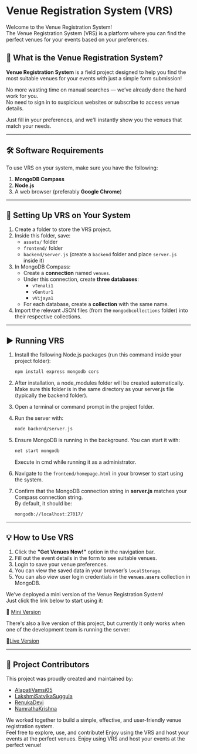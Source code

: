 # Venue Registration System (VRS)

Welcome to the Venue Registration System!  
The Venue Registration System (VRS) is a platform where you can find the perfect venues for your events based on your preferences.

## 🎉 What is the Venue Registration System?

**Venue Registration System** is a field project designed to help you find the most suitable venues for your events with just a simple form submission!

No more wasting time on manual searches — we’ve already done the hard work for you.  
No need to sign in to suspicious websites or subscribe to access venue details.  

Just fill in your preferences, and we’ll instantly show you the venues that match your needs.

---

## 🛠️ Software Requirements

To use VRS on your system, make sure you have the following:

1. **MongoDB Compass**
2. **Node.js**
3. A web browser (preferably **Google Chrome**)

---

## 📂 Setting Up VRS on Your System

1. Create a folder to store the VRS project.
2. Inside this folder, save:
   - `assets/` folder
   - `frontend/` folder
   - `backend/server.js` (create a `backend` folder and place `server.js` inside it)
3. In MongoDB Compass:
   - Create a **connection** named `venues`.
   - Under this connection, create **three databases**:
     - `vTenali1`
     - `vGuntur1`
     - `vVijaya1`
   - For each database, create a **collection** with the same name.
4. Import the relevant JSON files (from the `mongodbcollections` folder) into their respective collections.

---

## ▶️ Running VRS

1. Install the following Node.js packages (run this command inside your project folder):

   ```bash
   npm install express mongodb cors

2. After installation, a node_modules folder will be created automatically. Make sure this folder is in the same directory as your server.js file (typically the backend folder).
3. Open a terminal or command prompt in the project folder.
4. Run the server with:

   ```bash
   node backend/server.js
   ```

5. Ensure MongoDB is running in the background. You can start it with:

   ```bash
   net start mongodb
   ```
   Execute in cmd while running it as a administrator.

6. Navigate to the `frontend/homepage.html` in your browser to start using the system.
7. Confirm that the MongoDB connection string in **server.js** matches your Compass connection string.  
   By default, it should be:

   ```
   mongodb://localhost:27017/
   ```
      
---

## 💡 How to Use VRS

1. Click the **"Get Venues Now!"** option in the navigation bar.
2. Fill out the event details in the form to see suitable venues.
3. Login to save your venue preferences.
4. You can view the saved data in your browser’s `localStorage`.
5. You can also view user login credentials in the **`venues.users`** collection in MongoDB.

We’ve deployed a mini version of the Venue Registration System!  
Just click the link below to start using it:

🔗 [Mini Version](https://alapativamsi05.github.io/VenueRegistrationSystem1/)

There's also a live version of this project, but currently it only works when one of the development team is running the server:

🔗[Live Version](https://alapativamsi05.github.io/Venue_Registration_System_VRS/)

---

## 👥 Project Contributors

This project was proudly created and maintained by:

- [AlapatiVamsi05](https://github.com/AlapatiVamsi05) 
- [LakshmiSatvikaSuggula](https://github.com/LakshmiSatvikaSuggula)
- [RenukaDevi](https://github.com/renukadevikota23)
- [NamrathaKrishna](https://github.com/username) 

We worked together to build a simple, effective, and user-friendly venue registration system.  
Feel free to explore, use, and contribute!
Enjoy using the VRS and host your events at the perfect venues.
Enjoy using VRS and host your events at the perfect venue!


